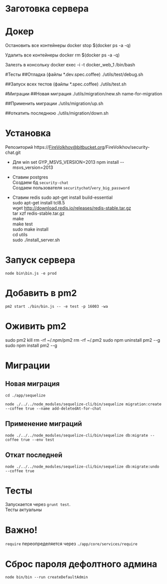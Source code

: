 # Заготовка сервера
# Докер
Остановить все контейнеры
docker stop $(docker ps -a -q)

Удалить все контейнеры
docker rm $(docker ps -a -q)

Залезть в консольку
docker exec -i -t docker_web_1 /bin/bash

#Тесты
##Отладка (файлы *.dev.spec.coffee)
./utils/test/debug.sh

##Запуск всех тестов (файлы *.spec.coffee)
./utils/test.sh

#Миграции
##Новая миграция
./utils/migration/new.sh name-for-migration

##Применить миграции
./utils/migration/up.sh

##откатить последнюю
./utils/migration/down.sh








# Установка
Репозиторий https://FireVolkhov@bitbucket.org/FireVolkhov/security-chat.git  


- Для win
set GYP_MSVS_VERSION=2013
npm install --msvs_version=2013


- Ставим postgres  
Создаем бд `security-chat`  
Создаем пользователя `securitychat`/`very_big_password`  


- Ставим redis
sudo apt-get install build-essential  
sudo apt-get install tcl8.5  
wget http://download.redis.io/releases/redis-stable.tar.gz  
tar xzf redis-stable.tar.gz  
make  
make test  
sudo make install  
cd utils  
sudo ./install_server.sh  



# Запуск сервера
`node bin\bin.js -e prod`

# Добавить в pm2
`pm2 start ./bin/bin.js -- -e test -p 16003 -wa`


# Оживить pm2
sudo pm2 kill
rm -rf ~/.npm/pm2
rm -rf ~/.pm2
sudo npm uninstall pm2 --g
sudo npm install pm2 --g


# Миграции

## Новая миграция
`cd ./app/sequelize`

`node ./../../node_modules/sequelize-cli/bin/sequelize migration:create --coffee true --name add-deletedAt-for-chat`

## Применение миграций
`node ./../../node_modules/sequelize-cli/bin/sequelize db:migrate --coffee true --env test`

## Откат последней
`node ./../../node_modules/sequelize-cli/bin/sequelize db:migrate:undo --coffee true`


# Тесты
Запускается через `grunt test`.  
Тесты актуальны  


# Важно!
`require` переопределяется через `./app/core/services/require`


# Сброс пароля дефолтного админа
`node bin/bin --run createDefaultAdmin`
